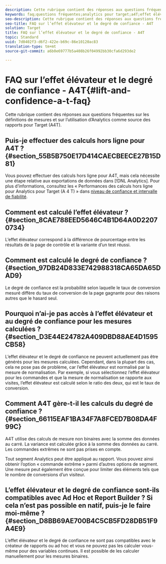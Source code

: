 ```yaml
---
description: Cette rubrique contient des réponses aux questions fréquentes sur les définitions de mesures et sur l’utilisation d’Analytics comme source des rapports pour Target (A4T).
keywords: faq;questions fréquentes;analytics pour target;a4T;effet élévateur;ad hoc;créateur de rapport;degré de confiance
seo-description: Cette rubrique contient des réponses aux questions fréquentes sur les définitions de mesures et sur l’utilisation d’Analytics comme source des rapports pour Target (A4T).
seo-title: FAQ sur l’effet élévateur et le degré de confiance - A4T
solution: Target
title: FAQ sur l’effet élévateur et le degré de confiance - A4T
topic: Standard
uuid: 7d0402f3-d6f2-422e-b69c-86e10120ac83
translation-type: tm+mt
source-git-commit: a6b0e69777b5a408b26f04992bb30cfa6d293de2

---
```



# FAQ sur l’effet élévateur et le degré de confiance - A4T{#lift-and-confidence-a-t-faq}

Cette rubrique contient des réponses aux questions fréquentes sur les définitions de mesures et sur l’utilisation d’Analytics comme source des rapports pour Target (A4T).

## Puis-je effectuer des calculs hors ligne pour A4T ?{#section_55B5B750E17D414CAECBEECE27B15D81}

Vous pouvez effectuer des calculs hors ligne pour A4T, mais cela nécessite une étape relative aux exportations de données dans [!DNL Analytics]. Pour plus d’informations, consultez les « Performances des calculs hors ligne pour Analytics pour Target (A 4 T) » dans [niveau de confiance et intervalle de fiabilité](../../../c-reports/conversion-rate.md#concept_0D0002A1EBDF420E9C50E2A46F36629B).

## Comment est calculé l’effet élévateur ?{#section_8CAE788EED5646C4B1D64A0D22070734}

L’effet élévateur correspond à la différence de pourcentage entre les résultats de la page de contrôle et la variante d’un test réussi.

## Comment est calculé le degré de confiance ?  {#section_97DB24D833E742988318CA65DA65DAD9}

Le degré de confiance est la probabilité selon laquelle le taux de conversion mesuré diffère du taux de conversion de la page gagnante pour des raisons autres que le hasard seul.

## Pourquoi n’ai-je pas accès à l’effet élévateur et au degré de confiance pour les mesures calculées ?  {#section_D3E44E24782A409DBD88AE4D1595CB58}

L’effet élévateur et le degré de confiance ne peuvent actuellement pas être générés pour les mesures calculées. Cependant, dans la plupart des cas, cela ne pose pas de problème, car l’effet élévateur est normalisé par la mesure de normalisation. Par exemple, si vous sélectionnez l’effet élévateur pour les commandes et que la mesure de normalisation se rapporte aux visites, l’effet élévateur est calculé selon le ratio des deux, qui est le taux de conversion.

## Comment A4T gère-t-il les calculs du degré de confiance ?  {#section_66115EAF1BA34F7A8FCED7B08DA4F99C}

A4T utilise des calculs de mesure non binaires avec la somme des données au carré. La variance est calculée grâce à la somme des données au carré. Les commandes extrêmes ne sont pas prises en compte.

Tout segment Analytics peut être appliqué au rapport. Vous pouvez ainsi obtenir l’option « commande extrême » parmi d’autres options de segment. Une mesure peut également être conçue pour limiter des éléments tels que le nombre de conversions d’un visiteur.

## L’effet élévateur et le degré de confiance sont-ils compatibles avec Ad Hoc et Report Builder ? Si cela n’est pas possible en natif, puis-je le faire moi-même ? {#section_D8BB69AE700B4C5CB5FD28DB51F9A4E9}

L’effet élévateur et le degré de confiance ne sont pas compatibles avec le créateur de rapports ou ad hoc et vous ne pouvez pas les calculer vous-même pour des variables continues. Il est possible de les calculer manuellement pour les mesures binaires.
